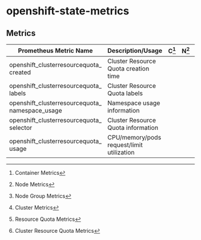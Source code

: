 # openshift-state-metrics

## Metrics

| Prometheus Metric Name                              | Description/Usage                         | C[^1] | N[^2] | NG[^3] | Cl[^4] | RQ[^5] | CRQ[^6]            |
| --------------------------------------------------- | ----------------------------------------- | ----- | ----- | ------ | ------ | ------ | ------------------ |
| openshift_clusterresourcequota_<br/>created         | Cluster Resource Quota creation time      |       |       |        |        |        | :white_check_mark: |
| openshift_clusterresourcequota_<br/>labels          | Cluster Resource Quota labels             |       |       |        |        |        | :white_check_mark: |
| openshift_clusterresourcequota_<br/>namespace_usage | Namespace usage information               |       |       |        |        |        | :white_check_mark: |
| openshift_clusterresourcequota_<br/>selector        | Cluster Resource Quota information        |       |       |        |        |        | :white_check_mark: |
| openshift_clusterresourcequota_<br/>usage           | CPU/memory/pods request/limit utilization |       |       |        |        |        | :white_check_mark: |

[^1]: Container Metrics
[^2]: Node Metrics
[^3]: Node Group Metrics
[^4]: Cluster Metrics
[^5]: Resource Quota Metrics
[^6]: Cluster Resource Quota Metrics
